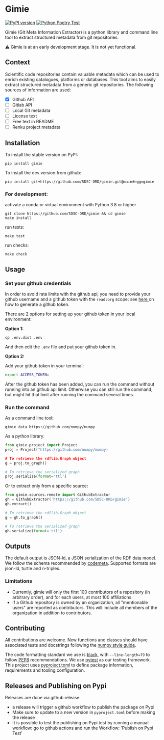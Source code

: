 # Gimie

[![PyPI version](https://badge.fury.io/py/gimie.svg)](https://badge.fury.io/py/gimie) [![Python Poetry Test](https://github.com/SDSC-ORD/gimie/actions/workflows/poetry-pytest.yml/badge.svg)](https://github.com/SDSC-ORD/gimie/actions/workflows/poetry-pytest.yml)

Gimie (GIt Meta Information Extractor) is a python library and command line tool to extract structured metadata from git repositories.

:warning: Gimie is at an early development stage. It is not yet functional.

## Context
Scientific code repositories contain valuable metadata which can be used to enrich existing catalogues, platforms or databases. This tool aims to easily extract structured metadata from a generic git repositories. The following sources of information are used:

* [x] Github API
* [ ] Gitlab API
* [ ] Local Git metadata
* [ ] License text
* [ ] Free text in README
* [ ] Renku project metadata

## Installation

To install the stable version on PyPI:

```shell
pip install gimie
```

To install the dev version from github:

```shell
pip install git+https://github.com/SDSC-ORD/gimie.git@main#egg=gimie
```

### For development:

activate a conda or virtual environment with Python 3.8 or higher

```shell
git clone https://github.com/SDSC-ORD/gimie && cd gimie
make install
```

run tests:

```shell
make test
```

run checks:

```shell
make check
```

## Usage

### Set your github credentials

In order to avoid rate limits with the github api, you need to provide your github
username and a github token with the `read:org` scope: see
[here ](https://docs.github.com/en/enterprise-server@3.4/authentication/keeping-your-account-and-data-secure/creating-a-personal-access-token)
on how to generate a github token.

There are 2 options for setting up your github token in your local environment:

**Option 1:**

```
cp .env.dist .env
```

And then edit the `.env` file and put your github token in.

**Option 2:**

Add your github token in your terminal:

```bash
export ACCESS_TOKEN=
```

After the github token has been added, you can run the command without running into an github api limit.
Otherwise you can still run the command, but might hit that limit after running the command several times.

### Run the command

As a command line tool:
```shell
gimie data https://github.com/numpy/numpy
```
As a python library:

```python
from gimie.project import Project
proj = Project("https://github.com/numpy/numpy)

# To retrieve the rdflib.Graph object
g = proj.to_graph()

# To retrieve the serialized graph
proj.serialize(format='ttl')
```

Or to extract only from a specific source:
```python
from gimie.sources.remote import GithubExtractor
gh = GithubExtractor('https://github.com/SDSC-ORD/gimie')
gh.extract()

# To retrieve the rdflib.Graph object
g = gh.to_graph()

# To retrieve the serialized graph
gh.serialize(format='ttl')
```

## Outputs

The default output is JSON-ld, a JSON serialization of the [RDF](https://en.wikipedia.org/wiki/Resource_Description_Framework) data model. We follow the schema recommended by [codemeta](https://codemeta.github.io/).
Supported formats are json-ld, turtle and n-triples.

### Limitations

* Currently, gimie will only the first 100 contributors of a repository (in arbitrary order), and for each users, at most 100 affiliations.
* If a Github repository is owned by an organization, all "mentionable users" are reported as contributors. This will include all members of the organization in addition to contributors.

## Contributing

All contributions are welcome. New functions and classes should have associated tests and docstrings following the [numpy style guide](https://numpydoc.readthedocs.io/en/latest/format.html).

The code formatting standard we use is [black](https://github.com/psf/black), with `--line-length=79` to follow [PEP8](https://peps.python.org/pep-0008/) recommendations. We use [pytest](https://docs.pytest.org/en/7.2.x/) as our testing framework. This project uses [pyproject.toml](https://pip.pypa.io/en/stable/reference/build-system/pyproject-toml/) to define package information, requirements and tooling configuration.

## Releases and Publishing on Pypi

Releases are done via github release

- a release will trigger a github workflow to publish the package on Pypi
- Make sure to update to a new version in `pyproject.toml` before making the release
- It is possible to test the publishing on Pypi.test by running a manual workflow: go to github actions and run the Workflow: 'Publish on Pypi Test'
